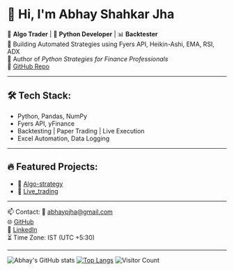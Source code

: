 # 👋 Hi, I'm Abhay Shahkar Jha

🎯 **Algo Trader** | 🐍 **Python Developer** | 📊 **Backtester**  
🚀 Building Automated Strategies using Fyers API, Heikin-Ashi, EMA, RSI, ADX  
📘 Author of *Python Strategies for Finance Professionals*  
🔗 [GitHub Repo](https://github.com/Abhaypjha/Algo-strategy)

---

## 🛠️ Tech Stack:
- Python, Pandas, NumPy
- Fyers API, yFinance
- Backtesting | Paper Trading | Live Execution
- Excel Automation, Data Logging

---

## 🔥 Featured Projects:
- 📌 [Algo-strategy](https://github.com/Abhaypjha/Algo-strategy)
- 📌 [Live_trading](https://github.com/Abhaypjha/Live_trading)

---

📫 Contact:
📧 abhaypjha@gmail.com  
🌐 [GitHub](https://github.com/Abhaypjha)  
🔗 [LinkedIn](https://www.linkedin.com/in/abhay-jha-a93b33a1/)  
⏳ Time Zone: IST (UTC +5:30)

---

![Abhay's GitHub stats](https://github-readme-stats.vercel.app/api?username=Abhaypjha&show_icons=true&theme=tokyonight)
[![Top Langs](https://github-readme-stats.vercel.app/api/top-langs/?username=Abhaypjha&layout=compact&theme=tokyonight)](https://github.com/anuraghazra/github-readme-stats)
![Visitor Count](https://komarev.com/ghpvc/?username=Abhaypjha&color=green)
